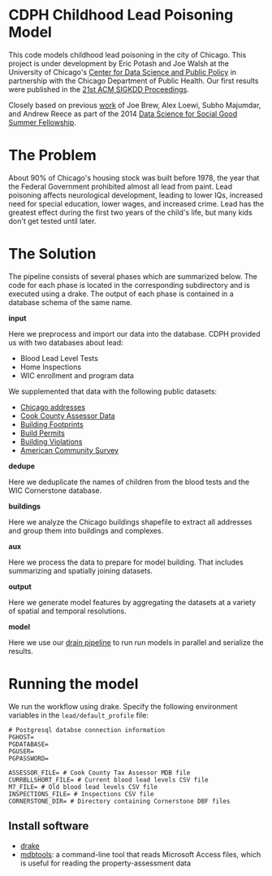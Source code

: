 CDPH Childhood Lead Poisoning Model
====

This code models childhood lead poisoning in the city of Chicago.  This project is under development by Eric Potash and Joe Walsh at the University of Chicago's [Center for Data Science and Public Policy](http://dspplab.com) in partnership with the Chicago Department of Public Health. Our first results were published in the [21st ACM SIGKDD Proceedings](https://github.com/dssg/lead-public/raw/master/kdd.pdf).

Closely based on previous [work](https://github.com/dssg/cdph) of Joe Brew, Alex Loewi, Subho Majumdar, and Andrew Reece as part of the 2014 [Data Science for Social Good Summer Fellowship](http://dssg.uchicago.edu).


# The Problem

About 90% of Chicago's housing stock was built before 1978, the year that the Federal Government prohibited almost all lead from paint.  Lead poisoning affects neurological development, leading to lower IQs, increased need for special education, lower wages, and increased crime.  Lead has the greatest effect during the first two years of the child's life, but many kids don't get tested until later.


# The Solution

The pipeline consists of several phases which are summarized below. The code for each phase is located in the corresponding subdirectory and is executed using a drake. The output of each phase is contained in a database schema of the same name.

**input**

Here we preprocess and import our data into the database.
CDPH provided us with two databases about lead:
 - Blood Lead Level Tests
 - Home Inspections
 - WIC enrollment and program data

We supplemented that data with the following public datasets:
 - [Chicago addresses](https://datacatalog.cookcountyil.gov/GIS-Maps/ccgisdata-Address-Point-Chicago/jev2-4wjs)
 - [Cook County Assessor Data](http://www.cookcountyassessor.com/)
 - [Building Footprints](https://github.com/Chicago/osd-building-footprints)
 - [Build Permits](https://data.cityofchicago.org/Buildings/Building-Permits/ydr8-5enu)
 - [Building Violations](https://data.cityofchicago.org/Buildings/Building-Violations/22u3-xenr)
 - [American Community Survey](http://factfinder.census.gov/faces/nav/jsf/pages/index.xhtml)

**dedupe**

Here we deduplicate the names of children from the blood tests and the WIC Cornerstone database.

**buildings**

Here we analyze the Chicago buildings shapefile to extract all addresses and group them into buildings and complexes.

**aux**

Here we process the data to prepare for model building. That includes summarizing and spatially joining datasets.

**output**

Here we generate model features by aggregating the datasets at a variety of spatial and temporal resolutions.

**model**

Here we use our [drain pipeline](https://github.com/dssg/drain/) to run run models in parallel and serialize the results.

# Running the model
We run the workflow using drake. Specify the following environment variables in the `lead/default_profile` file:

```
# Postgresql databse connection information
PGHOST=
PGDATABASE=
PGUSER=
PGPASSWORD=

ASSESSOR_FILE= # Cook County Tax Assessor MDB file
CURRBLLSHORT_FILE= # Current blood lead levels CSV file
M7_FILE= # Old blood lead levels CSV file
INSPECTIONS_FILE= # Inspections CSV file
CORNERSTONE_DIR= # Directory containing Cornerstone DBF files
```

## Install software
  - [drake](https://github.com/Factual/drake)
  - [mdbtools](https://github.com/brianb/mdbtools): a command-line tool that reads Microsoft Access files, which is useful for reading the property-assessment data 
